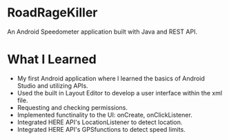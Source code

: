 # RoadRageKiller
An Android Speedometer application built with Java and REST API. 

# What I Learned
* My first Android application where I learned the basics of Android Studio and utilizing APIs.
* Used the built in Layout Editor to develop a user interface within the xml file.
* Requesting and checking permissions.
* Implemented functinality to the UI: onCreate, onClickListener.
* Integrated HERE API's LocationListener to detect location.
* Integrated HERE API's GPSfunctions to detect speed limits.
